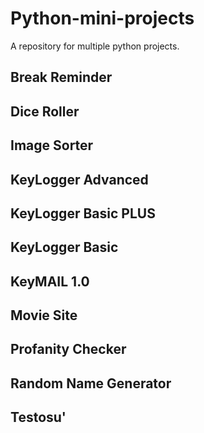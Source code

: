 # Python-mini-projects

A repository for multiple python projects.

## Break Reminder

## Dice Roller

## Image Sorter

## KeyLogger Advanced

## KeyLogger Basic PLUS

## KeyLogger Basic

## KeyMAIL 1.0

## Movie Site

## Profanity Checker

## Random Name Generator

## Testosu'
